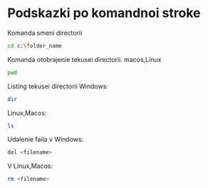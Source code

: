 # Podskazki po komandnoi stroke

Komanda smeni directorii
```sh
cd c:\folder_name
```

Komanda otobrajenie tekusei directorii.
macos,Linux
```sh
pwd
```
Listing tekusei directorii
Windows:
```sh
dir
```
Linux,Macos:
```sh
ls
```

Udalenie faila v Windows:
```sh
del <filename>
```
V Linux,Macos:
```sh
rm <filename>
```